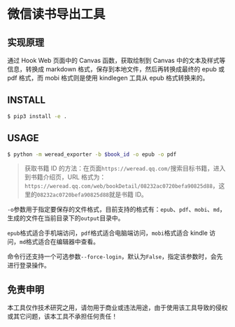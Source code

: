 # 微信读书导出工具

## 实现原理

通过 Hook Web 页面中的 Canvas 函数，获取绘制到 Canvas 中的文本及样式等信息，转换成 markdown 格式，保存到本地文件，然后再转换成最终的 epub 或 pdf 格式，而 mobi 格式则是使用 kindlegen 工具从 epub 格式转换来的。

## INSTALL

```bash
$ pip3 install -e .
```

## USAGE

```bash
$ python -m weread_exporter -b $book_id -o epub -o pdf
```

> 获取书籍 ID 的方法：在页面`https://weread.qq.com/`搜索目标书籍，进入到书籍介绍页，URL 格式为：`https://weread.qq.com/web/bookDetail/08232ac0720befa90825d88`，这里的`08232ac0720befa90825d88`就是书籍 ID。

`-o`参数用于指定要保存的文件格式，目前支持的格式有：`epub`、`pdf`、`mobi`、`md`，生成的文件在当前目录下的`output`目录中。

`epub`格式适合手机端访问，`pdf`格式适合电脑端访问，`mobi`格式适合 kindle 访问，`md`格式适合在编辑器中查看。

命令行还支持一个可选参数`--force-login`，默认为`False`，指定该参数时，会先进行登录操作。

## 免责申明

本工具仅作技术研究之用，请勿用于商业或违法用途，由于使用该工具导致的侵权或其它问题，该本工具不承担任何责任！
